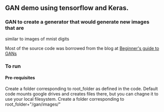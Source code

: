 ## GAN demo using tensorflow and Keras.
### GAN to create a generator that would generate new images that are 
  similar to images of mnist digits 

  Most of the source code was borrowed from the blog at [Beginner's guide to GANs](https://skymind.ai/wiki/generative-adversarial-network-gan)

### To run
#### Pre-requisites 
Create a folder corresponding to root\_folder as defined in the code. Default code mounts google drives and creates files there, but you can chagne it to use your local filesystem.
Create a folder corresponding to root\_folder+"/gan/images/"
